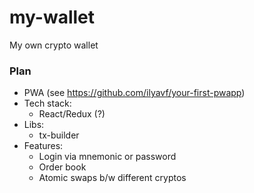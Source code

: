 # my-wallet
My own crypto wallet

### Plan
- PWA (see https://github.com/ilyavf/your-first-pwapp)
- Tech stack: 
  - React/Redux (?)
- Libs: 
  - tx-builder
- Features:
  - Login via mnemonic or password
  - Order book
  - Atomic swaps b/w different cryptos

